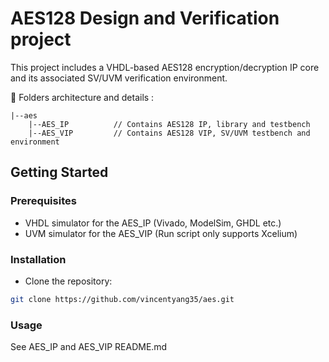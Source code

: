 # AES128 Design and Verification project
This project includes a VHDL-based AES128 encryption/decryption IP core and its associated SV/UVM verification environment. 

:file_folder: Folders architecture and details :

    |--aes                
        |--AES_IP          // Contains AES128 IP, library and testbench
        |--AES_VIP         // Contains AES128 VIP, SV/UVM testbench and environment

## Getting Started

### Prerequisites
- VHDL simulator for the AES_IP (Vivado, ModelSim, GHDL etc.)
- UVM simulator for the AES_VIP (Run script only supports Xcelium)

### Installation
-  Clone the repository:
```sh
git clone https://github.com/vincentyang35/aes.git
```

### Usage
See AES_IP and AES_VIP README.md

